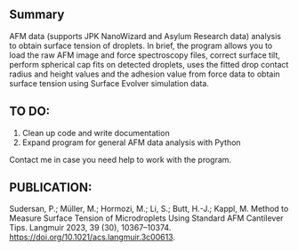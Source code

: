 ## Summary
AFM data (supports JPK NanoWizard and Asylum Research data) analysis to obtain surface tension of droplets.
In brief, the program allows you to load the raw AFM image and force spectroscopy files, correct surface tilt, perform spherical cap fits on detected droplets, uses the fitted drop contact radius and height values and the adhesion value from force data to obtain surface tension using Surface Evolver simulation data.

## TO DO:
1. Clean up code and write documentation
2. Expand program for general AFM data analysis with Python

Contact me in case you need help to work with the program. 

## PUBLICATION:
Sudersan, P.; Müller, M.; Hormozi, M.; Li, S.; Butt, H.-J.; Kappl, M. Method to Measure Surface Tension of Microdroplets Using Standard AFM Cantilever Tips. Langmuir 2023, 39 (30), 10367–10374. https://doi.org/10.1021/acs.langmuir.3c00613.
